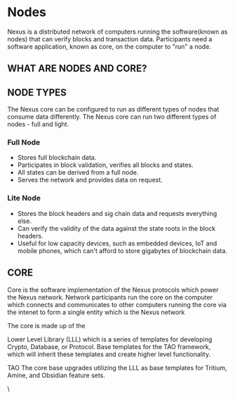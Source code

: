 # Nodes

Nexus is a distributed network of computers running the software(known as nodes) that can verify blocks and transaction data. Participants need a software application, known as core, on the computer to "run" a node.

## WHAT ARE NODES AND CORE?

## NODE TYPES

The Nexus core can be configured to run as different types of nodes that consume data differently. The Nexus core can run two different types of nodes - full and light.&#x20;

### Full Node

* Stores full blockchain data.
* Participates in block validation, verifies all blocks and states.
* All states can be derived from a full node.
* Serves the network and provides data on request.

### Lite Node

* Stores the block headers and sig chain data and requests everything else.
* Can verify the validity of the data against the state roots in the block headers.
* Useful for low capacity devices, such as embedded devices, IoT and mobile phones, which can't afford to store gigabytes of blockchain data.

## CORE <a href="#evm" id="evm"></a>

Core is the software implementation of the Nexus protocols which power the Nexus network. Network participants run the core on the computer which connects and communicates to other computers running the core via the intenet to form a single entity which is the Nexus network

The core is made up of the&#x20;

Lower Level Library (LLL) which is a series of templates for developing Crypto, Database, or Protocol. Base templates for the TAO framework, which will inherit these templates and create higher level functionality.

TAO The core base upgrades utilizing the LLL as base templates for Tritium, Amine, and Obsidian feature sets.&#x20;

\
